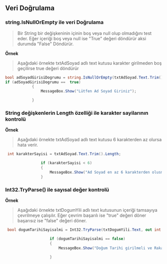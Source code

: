 ## Veri Doğrulama ## 

### string.IsNullOrEmpty ile veri Doğrulama ##

> Bir String bir değişkeninin içinin boş veya null olup olmadığını test eder. Eğer içeriği boş veya null ise "True" değeri döndürür aksi durumda "False" Döndürür.

**Örnek**
> Aşağıdaki örnekte txtAdSoyad adlı text kutusu karakter girilmeden boş geçilirse true değeri döndürür

```csharp
bool adSoyadGirisiDogrumu = string.IsNullOrEmpty(txtAdSoyad.Text.Trim());
if (adSoyadGirisiDogrumu ==  true)
            {
                MessageBox.Show("Lütfen Ad Soyad Giriniz");

            }
```


### String değişkenlerin Length özelliği ile karakter sayilarının kontrolü ##

**Örnek**
> Aşağıdaki örnekte txtAdSoyad adlı text kutusu 6 karakterden az olursa hata verir.

```csharp
 int karakterSayisi = txtAdSoyad.Text.Trim().Length;

                if (karakterSayisi < 6)
                {
                    MessageBox.Show("Ad Soyad en az 6 karakterden olusmali");
                }
```
### Int32.TryParse() ile sayısal değer kontrolü ##

**Örnek**
> Aşağıdaki örnekte txtDogumYili adlı text kutusunun içeriği tamsayıya çevrilmeye çalışılır. Eğer çevrim başarılı ise "true" değeri döner başarısız ise "false" değeri döner.

```csharp
 bool dogumTarihiSayisalmi = Int32.TryParse(txtDogumYili.Text, out int gecerliDogumYili);

                    if (dogumTarihiSayisalmi == false)
                    {
                        MessageBox.Show("Doğum Tarihi girilmeli ve Rakam olmalı");

                    }
```
